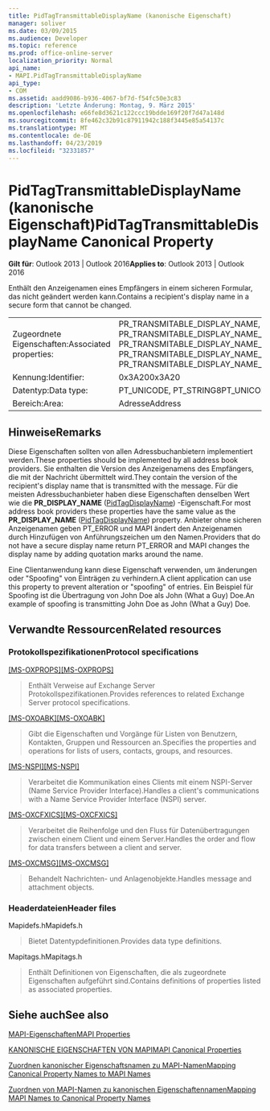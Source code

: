 ```yaml
---
title: PidTagTransmittableDisplayName (kanonische Eigenschaft)
manager: soliver
ms.date: 03/09/2015
ms.audience: Developer
ms.topic: reference
ms.prod: office-online-server
localization_priority: Normal
api_name:
- MAPI.PidTagTransmittableDisplayName
api_type:
- COM
ms.assetid: aadd9086-b936-4067-bf7d-f54fc50e3c83
description: 'Letzte Änderung: Montag, 9. März 2015'
ms.openlocfilehash: e66fe8d3621c122ccc19bdde169f20f7d47a148d
ms.sourcegitcommit: 8fe462c32b91c87911942c188f3445e85a54137c
ms.translationtype: MT
ms.contentlocale: de-DE
ms.lasthandoff: 04/23/2019
ms.locfileid: "32331857"
---
```

# <a name="pidtagtransmittabledisplayname-canonical-property"></a><span data-ttu-id="3660a-103">PidTagTransmittableDisplayName (kanonische Eigenschaft)</span><span class="sxs-lookup"><span data-stu-id="3660a-103">PidTagTransmittableDisplayName Canonical Property</span></span>

  
  
<span data-ttu-id="3660a-104">**Gilt für**: Outlook 2013 | Outlook 2016</span><span class="sxs-lookup"><span data-stu-id="3660a-104">**Applies to**: Outlook 2013 | Outlook 2016</span></span> 
  
<span data-ttu-id="3660a-105">Enthält den Anzeigenamen eines Empfängers in einem sicheren Formular, das nicht geändert werden kann.</span><span class="sxs-lookup"><span data-stu-id="3660a-105">Contains a recipient's display name in a secure form that cannot be changed.</span></span>
  
|||
|:-----|:-----|
|<span data-ttu-id="3660a-106">Zugeordnete Eigenschaften:</span><span class="sxs-lookup"><span data-stu-id="3660a-106">Associated properties:</span></span>  <br/> |<span data-ttu-id="3660a-107">PR_TRANSMITABLE_DISPLAY_NAME, PR_TRANSMITABLE_DISPLAY_NAME_A, PR_TRANSMITABLE_DISPLAY_NAME_W</span><span class="sxs-lookup"><span data-stu-id="3660a-107">PR_TRANSMITABLE_DISPLAY_NAME, PR_TRANSMITABLE_DISPLAY_NAME_A, PR_TRANSMITABLE_DISPLAY_NAME_W</span></span>  <br/> |
|<span data-ttu-id="3660a-108">Kennung:</span><span class="sxs-lookup"><span data-stu-id="3660a-108">Identifier:</span></span>  <br/> |<span data-ttu-id="3660a-109">0x3A20</span><span class="sxs-lookup"><span data-stu-id="3660a-109">0x3A20</span></span>  <br/> |
|<span data-ttu-id="3660a-110">Datentyp:</span><span class="sxs-lookup"><span data-stu-id="3660a-110">Data type:</span></span>  <br/> |<span data-ttu-id="3660a-111">PT_UNICODE, PT_STRING8</span><span class="sxs-lookup"><span data-stu-id="3660a-111">PT_UNICODE, PT_STRING8</span></span>  <br/> |
|<span data-ttu-id="3660a-112">Bereich:</span><span class="sxs-lookup"><span data-stu-id="3660a-112">Area:</span></span>  <br/> |<span data-ttu-id="3660a-113">Adresse</span><span class="sxs-lookup"><span data-stu-id="3660a-113">Address</span></span>  <br/> |
   
## <a name="remarks"></a><span data-ttu-id="3660a-114">Hinweise</span><span class="sxs-lookup"><span data-stu-id="3660a-114">Remarks</span></span>

<span data-ttu-id="3660a-115">Diese Eigenschaften sollten von allen Adressbuchanbietern implementiert werden.</span><span class="sxs-lookup"><span data-stu-id="3660a-115">These properties should be implemented by all address book providers.</span></span> <span data-ttu-id="3660a-116">Sie enthalten die Version des Anzeigenamens des Empfängers, die mit der Nachricht übermittelt wird.</span><span class="sxs-lookup"><span data-stu-id="3660a-116">They contain the version of the recipient's display name that is transmitted with the message.</span></span> <span data-ttu-id="3660a-117">Für die meisten Adressbuchanbieter haben diese Eigenschaften denselben Wert wie die **PR_DISPLAY_NAME** ([PidTagDisplayName](pidtagdisplayname-canonical-property.md)) -Eigenschaft.</span><span class="sxs-lookup"><span data-stu-id="3660a-117">For most address book providers these properties have the same value as the **PR_DISPLAY_NAME** ([PidTagDisplayName](pidtagdisplayname-canonical-property.md)) property.</span></span> <span data-ttu-id="3660a-118">Anbieter ohne sicheren Anzeigenamen geben PT_ERROR und MAPI ändert den Anzeigenamen durch Hinzufügen von Anführungszeichen um den Namen.</span><span class="sxs-lookup"><span data-stu-id="3660a-118">Providers that do not have a secure display name return PT_ERROR and MAPI changes the display name by adding quotation marks around the name.</span></span>
  
<span data-ttu-id="3660a-119">Eine Clientanwendung kann diese Eigenschaft verwenden, um änderungen oder "Spoofing" von Einträgen zu verhindern.</span><span class="sxs-lookup"><span data-stu-id="3660a-119">A client application can use this property to prevent alteration or "spoofing" of entries.</span></span> <span data-ttu-id="3660a-120">Ein Beispiel für Spoofing ist die Übertragung von John Doe als John (What a Guy) Doe.</span><span class="sxs-lookup"><span data-stu-id="3660a-120">An example of spoofing is transmitting John Doe as John (What a Guy) Doe.</span></span>
  
## <a name="related-resources"></a><span data-ttu-id="3660a-121">Verwandte Ressourcen</span><span class="sxs-lookup"><span data-stu-id="3660a-121">Related resources</span></span>

### <a name="protocol-specifications"></a><span data-ttu-id="3660a-122">Protokollspezifikationen</span><span class="sxs-lookup"><span data-stu-id="3660a-122">Protocol specifications</span></span>

<span data-ttu-id="3660a-123">[[MS-OXPROPS]](https://msdn.microsoft.com/library/f6ab1613-aefe-447d-a49c-18217230b148%28Office.15%29.aspx)</span><span class="sxs-lookup"><span data-stu-id="3660a-123">[[MS-OXPROPS]](https://msdn.microsoft.com/library/f6ab1613-aefe-447d-a49c-18217230b148%28Office.15%29.aspx)</span></span>
  
> <span data-ttu-id="3660a-124">Enthält Verweise auf Exchange Server Protokollspezifikationen.</span><span class="sxs-lookup"><span data-stu-id="3660a-124">Provides references to related Exchange Server protocol specifications.</span></span>
    
<span data-ttu-id="3660a-125">[[MS-OXOABK]](https://msdn.microsoft.com/library/f4cf9b4c-9232-4506-9e71-2270de217614%28Office.15%29.aspx)</span><span class="sxs-lookup"><span data-stu-id="3660a-125">[[MS-OXOABK]](https://msdn.microsoft.com/library/f4cf9b4c-9232-4506-9e71-2270de217614%28Office.15%29.aspx)</span></span>
  
> <span data-ttu-id="3660a-126">Gibt die Eigenschaften und Vorgänge für Listen von Benutzern, Kontakten, Gruppen und Ressourcen an.</span><span class="sxs-lookup"><span data-stu-id="3660a-126">Specifies the properties and operations for lists of users, contacts, groups, and resources.</span></span>
    
<span data-ttu-id="3660a-127">[[MS-NSPI]](https://msdn.microsoft.com/library/6dd0a3ea-b4d4-4a73-a857-add03a89a543%28Office.15%29.aspx)</span><span class="sxs-lookup"><span data-stu-id="3660a-127">[[MS-NSPI]](https://msdn.microsoft.com/library/6dd0a3ea-b4d4-4a73-a857-add03a89a543%28Office.15%29.aspx)</span></span>
  
> <span data-ttu-id="3660a-128">Verarbeitet die Kommunikation eines Clients mit einem NSPI-Server (Name Service Provider Interface).</span><span class="sxs-lookup"><span data-stu-id="3660a-128">Handles a client's communications with a Name Service Provider Interface (NSPI) server.</span></span>
    
<span data-ttu-id="3660a-129">[[MS-OXCFXICS]](https://msdn.microsoft.com/library/b9752f3d-d50d-44b8-9e6b-608a117c8532%28Office.15%29.aspx)</span><span class="sxs-lookup"><span data-stu-id="3660a-129">[[MS-OXCFXICS]](https://msdn.microsoft.com/library/b9752f3d-d50d-44b8-9e6b-608a117c8532%28Office.15%29.aspx)</span></span>
  
> <span data-ttu-id="3660a-130">Verarbeitet die Reihenfolge und den Fluss für Datenübertragungen zwischen einem Client und einem Server.</span><span class="sxs-lookup"><span data-stu-id="3660a-130">Handles the order and flow for data transfers between a client and server.</span></span>
    
<span data-ttu-id="3660a-131">[[MS-OXCMSG]](https://msdn.microsoft.com/library/7fd7ec40-deec-4c06-9493-1bc06b349682%28Office.15%29.aspx)</span><span class="sxs-lookup"><span data-stu-id="3660a-131">[[MS-OXCMSG]](https://msdn.microsoft.com/library/7fd7ec40-deec-4c06-9493-1bc06b349682%28Office.15%29.aspx)</span></span>
  
> <span data-ttu-id="3660a-132">Behandelt Nachrichten- und Anlagenobjekte.</span><span class="sxs-lookup"><span data-stu-id="3660a-132">Handles message and attachment objects.</span></span>
    
### <a name="header-files"></a><span data-ttu-id="3660a-133">Headerdateien</span><span class="sxs-lookup"><span data-stu-id="3660a-133">Header files</span></span>

<span data-ttu-id="3660a-134">Mapidefs.h</span><span class="sxs-lookup"><span data-stu-id="3660a-134">Mapidefs.h</span></span>
  
> <span data-ttu-id="3660a-135">Bietet Datentypdefinitionen.</span><span class="sxs-lookup"><span data-stu-id="3660a-135">Provides data type definitions.</span></span>
    
<span data-ttu-id="3660a-136">Mapitags.h</span><span class="sxs-lookup"><span data-stu-id="3660a-136">Mapitags.h</span></span>
  
> <span data-ttu-id="3660a-137">Enthält Definitionen von Eigenschaften, die als zugeordnete Eigenschaften aufgeführt sind.</span><span class="sxs-lookup"><span data-stu-id="3660a-137">Contains definitions of properties listed as associated properties.</span></span>
    
## <a name="see-also"></a><span data-ttu-id="3660a-138">Siehe auch</span><span class="sxs-lookup"><span data-stu-id="3660a-138">See also</span></span>



[<span data-ttu-id="3660a-139">MAPI-Eigenschaften</span><span class="sxs-lookup"><span data-stu-id="3660a-139">MAPI Properties</span></span>](mapi-properties.md)
  
[<span data-ttu-id="3660a-140">KANONISCHE EIGENSCHAFTEN VON MAPI</span><span class="sxs-lookup"><span data-stu-id="3660a-140">MAPI Canonical Properties</span></span>](mapi-canonical-properties.md)
  
[<span data-ttu-id="3660a-141">Zuordnen kanonischer Eigenschaftsnamen zu MAPI-Namen</span><span class="sxs-lookup"><span data-stu-id="3660a-141">Mapping Canonical Property Names to MAPI Names</span></span>](mapping-canonical-property-names-to-mapi-names.md)
  
[<span data-ttu-id="3660a-142">Zuordnen von MAPI-Namen zu kanonischen Eigenschaftennamen</span><span class="sxs-lookup"><span data-stu-id="3660a-142">Mapping MAPI Names to Canonical Property Names</span></span>](mapping-mapi-names-to-canonical-property-names.md)

